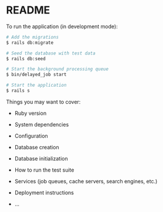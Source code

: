 # README

To run the application (in development mode):

```bash
# Add the migrations
$ rails db:migrate

# Seed the database with test data
$ rails db:seed

# Start the background processing queue
$ bin/delayed_job start

# Start the application
$ rails s
```

Things you may want to cover:

* Ruby version

* System dependencies

* Configuration

* Database creation

* Database initialization

* How to run the test suite

* Services (job queues, cache servers, search engines, etc.)

* Deployment instructions

* ...
